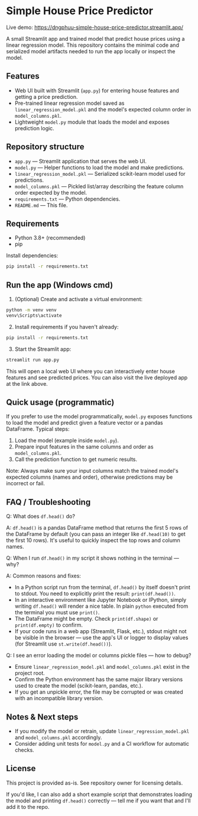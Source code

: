 # Simple House Price Predictor

Live demo: https://dngphuu-simple-house-price-predictor.streamlit.app/

A small Streamlit app and trained model that predict house prices using a linear regression model. This repository contains the minimal code and serialized model artifacts needed to run the app locally or inspect the model.

## Features

- Web UI built with Streamlit (`app.py`) for entering house features and getting a price prediction.
- Pre-trained linear regression model saved as `linear_regression_model.pkl` and the model's expected column order in `model_columns.pkl`.
- Lightweight `model.py` module that loads the model and exposes prediction logic.

## Repository structure

- `app.py` — Streamlit application that serves the web UI.
- `model.py` — Helper functions to load the model and make predictions.
- `linear_regression_model.pkl` — Serialized scikit-learn model used for predictions.
- `model_columns.pkl` — Pickled list/array describing the feature column order expected by the model.
- `requirements.txt` — Python dependencies.
- `README.md` — This file.

## Requirements

- Python 3.8+ (recommended)
- pip

Install dependencies:

```cmd
pip install -r requirements.txt
```

## Run the app (Windows cmd)

1. (Optional) Create and activate a virtual environment:

```cmd
python -m venv venv
venv\Scripts\activate
```

2. Install requirements if you haven't already:

```cmd
pip install -r requirements.txt
```

3. Start the Streamlit app:

```cmd
streamlit run app.py
```

This will open a local web UI where you can interactively enter house features and see predicted prices. You can also visit the live deployed app at the link above.

## Quick usage (programmatic)

If you prefer to use the model programmatically, `model.py` exposes functions to load the model and predict given a feature vector or a pandas DataFrame. Typical steps:

1. Load the model (example inside `model.py`).
2. Prepare input features in the same columns and order as `model_columns.pkl`.
3. Call the prediction function to get numeric results.

Note: Always make sure your input columns match the trained model's expected columns (names and order), otherwise predictions may be incorrect or fail.

## FAQ / Troubleshooting

Q: What does `df.head()` do?

A: `df.head()` is a pandas DataFrame method that returns the first 5 rows of the DataFrame by default (you can pass an integer like `df.head(10)` to get the first 10 rows). It's useful to quickly inspect the top rows and column names.

Q: When I run `df.head()` in my script it shows nothing in the terminal — why?

A: Common reasons and fixes:

- In a Python script run from the terminal, `df.head()` by itself doesn't print to stdout. You need to explicitly print the result: `print(df.head())`.
- In an interactive environment like Jupyter Notebook or IPython, simply writing `df.head()` will render a nice table. In plain `python` executed from the terminal you must use `print()`.
- The DataFrame might be empty. Check `print(df.shape)` or `print(df.empty)` to confirm.
- If your code runs in a web app (Streamlit, Flask, etc.), stdout might not be visible in the browser — use the app's UI or logger to display values (for Streamlit use `st.write(df.head())`).

Q: I see an error loading the model or columns pickle files — how to debug?

- Ensure `linear_regression_model.pkl` and `model_columns.pkl` exist in the project root.
- Confirm the Python environment has the same major library versions used to create the model (scikit-learn, pandas, etc.).
- If you get an unpickle error, the file may be corrupted or was created with an incompatible library version.

## Notes & Next steps

- If you modify the model or retrain, update `linear_regression_model.pkl` and `model_columns.pkl` accordingly.
- Consider adding unit tests for `model.py` and a CI workflow for automatic checks.

## License

This project is provided as-is. See repository owner for licensing details.


If you'd like, I can also add a short example script that demonstrates loading the model and printing `df.head()` correctly — tell me if you want that and I'll add it to the repo.
